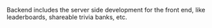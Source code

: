 Backend includes the server side development for the front end, like leaderboards, shareable trivia banks, etc.
